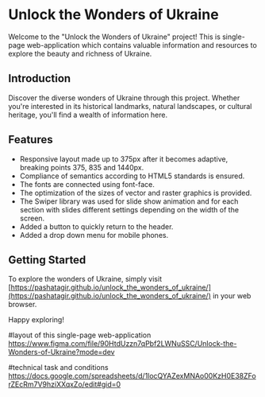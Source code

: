 # Unlock the Wonders of Ukraine

Welcome to the "Unlock the Wonders of Ukraine" project! This is single-page web-application which
contains valuable information and resources to explore the beauty and richness of Ukraine.

## Introduction

Discover the diverse wonders of Ukraine through this project. Whether you're interested in its
historical landmarks, natural landscapes, or cultural heritage, you'll find a wealth of information
here.

## Features

- Responsive layout made up to 375px after it becomes adaptive, breaking points 375, 835 and 1440px.
- Compliance of semantics according to HTML5 standards is ensured.
- The fonts are connected using font-face.
- The optimization of the sizes of vector and raster graphics is provided.
- The Swiper library was used for slide show animation and for each section with slides different
  settings depending on the width of the screen.
- Added a button to quickly return to the header.
- Added a drop down menu for mobile phones.

## Getting Started

To explore the wonders of Ukraine, simply visit
[https://pashatagir.github.io/unlock_the_wonders_of_ukraine/](https://pashatagir.github.io/unlock_the_wonders_of_ukraine/)
in your web browser.

Happy exploring!

#layout of this single-page web-application
https://www.figma.com/file/90HtdUzzn7qPbf2LWNuSSC/Unlock-the-Wonders-of-Ukraine?mode=dev

#technical task and conditions
https://docs.google.com/spreadsheets/d/1locQYAZexMNAo00KzH0E38ZForZEcRm7V9hziXXqxZo/edit#gid=0
